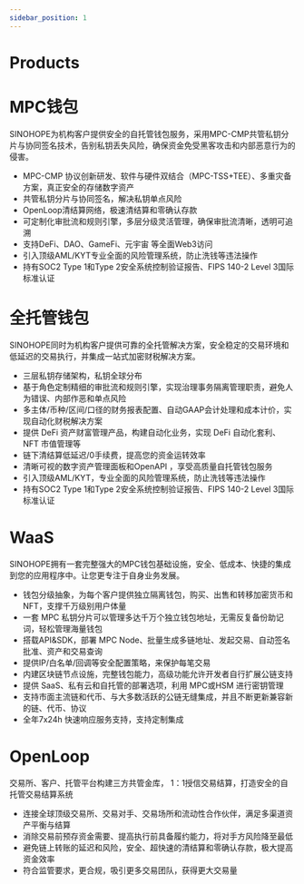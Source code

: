 ```yaml
---
sidebar_position: 1
---
```

# Products

# MPC钱包
SINOHOPE为机构客户提供安全的自托管钱包服务，采用MPC-CMP共管私钥分片与协同签名技术，告别私钥丢失风险，确保资金免受黑客攻击和内部恶意行为的侵害。
-  MPC-CMP 协议创新研发、软件与硬件双结合（MPC-TSS+TEE）、多重灾备方案，真正安全的存储数字资产
-  共管私钥分片与协同签名，解决私钥单点风险
- OpenLoop清结算网络，极速清结算和零确认存款
- 可定制化审批流和规则引擎，多层分级灵活管理，确保审批流清晰，透明可追溯
- 支持DeFi、DAO、GameFi、元宇宙 等全面Web3访问
- 引入顶级AML/KYT专业全面的风险管理系统，防止洗钱等违法操作
- 持有SOC2 Type 1和Type 2安全系统控制验证报告、FIPS 140-2 Level 3国际标准认证


# 全托管钱包
SINOHOPE同时为机构客户提供可靠的全托管解决方案，安全稳定的交易环境和低延迟的交易执行，并集成一站式加密财税解决方案。
- 三层私钥存储架构，私钥全球分布
- 基于角色定制精细的审批流和规则引擎，实现治理事务隔离管理职责，避免人为错误、内部作恶和单点风险
- 多主体/币种/区间/口径的财务报表配置、自动GAAP会计处理和成本计价，实现自动化财税解决方案 
- 提供 DeFi 资产财富管理产品，构建自动化业务，实现 DeFi 自动化套利、NFT 市值管理等
- 链下清结算低延迟/0手续费，提高您的资金运转效率
- 清晰可视的数字资产管理面板和OpenAPI ，享受高质量自托管钱包服务
- 引入顶级AML/KYT，专业全面的风险管理系统，防止洗钱等违法操作
- 持有SOC2 Type 1和Type 2安全系统控制验证报告、FIPS 140-2 Level 3国际标准认证

# WaaS
SINOHOPE拥有一套完整强大的MPC钱包基础设施，安全、低成本、快捷的集成到您的应用程序中。让您更专注于自身业务发展。
- 钱包分级抽象，为每个客户提供独立隔离钱包，购买、出售和转移加密货币和 NFT，支撑千万级别用户体量
- 一套 MPC 私钥分片可以管理多达千万个独立钱包地址，无需反复备份助记词，轻松管理海量钱包
- 搭载API&SDK，部署 MPC Node、批量生成多链地址、发起交易、自动签名批准、资产和交易查询
- 提供IP/白名单/回调等安全配置策略，来保护每笔交易
- 内建区块链节点设施，完整钱包能力，高级功能允许开发者自行扩展公链支持
- 提供 SaaS、私有云和自托管的部署选项，利用 MPC或HSM 进行密钥管理
- 支持市面主流链和代币、与大多数活跃的公链无缝集成，并且不断更新兼容新的链、代币、协议
- 全年7x24h 快速响应服务支持，支持定制集成

# OpenLoop
交易所、客户、托管平台构建三方共管金库， 1：1授信交易结算，打造安全的自托管交易结算系统
- 连接全球顶级交易所、交易对手、交易场所和流动性合作伙伴，满足多渠道资产平衡与结算
- 消除交易前预存资金需要、提高执行前具备履约能力，将对手方风险降至最低
- 避免链上转账的延迟和风险，安全、超快速的清结算和零确认存款，极大提高资金效率
- 符合监管要求，更合规，吸引更多交易团队，获得更大交易量




